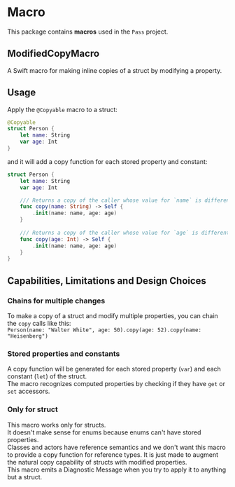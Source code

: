 # Macro

This package contains **macros** used in the `Pass` project.

## ModifiedCopyMacro
A Swift macro for making inline copies of a struct by modifying a property.<br/>

## Usage

Apply the `@Copyable` macro to a struct:

```swift
@Copyable
struct Person {
    let name: String
    var age: Int
}
```

and it will add a copy function for each stored property and constant:
```swift
struct Person {
    let name: String
    var age: Int

    /// Returns a copy of the caller whose value for `name` is different.
    func copy(name: String) -> Self {
        .init(name: name, age: age)
    }
    
    /// Returns a copy of the caller whose value for `age` is different.
    func copy(age: Int) -> Self {
        .init(name: name, age: age)
    }
}
```

## Capabilities, Limitations and Design Choices

### Chains for multiple changes

To make a copy of a struct and modify multiple properties, you can chain the `copy` calls like this:<br/>
`Person(name: "Walter White", age: 50).copy(age: 52).copy(name: "Heisenberg")`<br/>

### Stored properties and constants

A copy function will be generated for each stored property (`var`) and each constant (`let`) of the struct.<br/>
The macro recognizes computed properties by checking if they have `get` or `set` accessors.<br/>

### Only for struct

This macro works only for structs.<br/>
It doesn't make sense for enums because enums can't have stored properties.<br/>
Classes and actors have reference semantics and we don't want this macro to provide a copy function for reference types.
It is just made to augment the natural copy capability of structs with modified properties.<br/>
This macro emits a Diagnostic Message when you try to apply it to anything but a struct.<br/>

